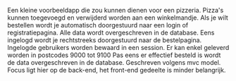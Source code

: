 Een kleine voorbeeldapp die zou kunnen dienen voor een pizzeria. Pizza's kunnen toegevoegd en verwijderd worden aan een winkelmandje.
Als je wilt bestellen wordt je automatisch doorgestuurd naar een login of registratiepagina. Alle data wordt overgeschreven in de database.
Eens ingelogd wordt je rechtstreeks doorgestuurd naar de bestelpagina. Ingelogde gebruikers worden bewaard in een session.
Er kan enkel geleverd worden in postcodes 9000 tot 9100
Pas eens er effectief besteld is wordt de data overgeschreven in de database.
Geschreven volgens mvc model.
Focus ligt hier op de back-end, het front-end gedeelte is minder belangrijk.
